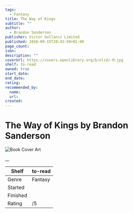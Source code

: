 ```yaml
---
tags:
  - Fantasy
title: The Way of Kings
subtitle: ""
author:
  - Brandon Sanderson
publisher: Victor Gollancz Limited
published: 2010-09-15T20:43:50+01:00
page_count:
isbn:
description: ""
coverUrl: https://covers.openlibrary.org/b/olid/-M.jpg
shelf: to-read
owned: true
start_date:
end_date:
rating:
recommended_by:
  name:
  url:
created:
---
```


# The Way of Kings by Brandon Sanderson

![Book Cover Art](https://covers.openlibrary.org/b/olid/-M.jpg)

__

| Shelf | to-read |
| --- | --- |
| Genre | Fantasy |
| Started |  |
| Finished |  |
| Rating | /5 |

